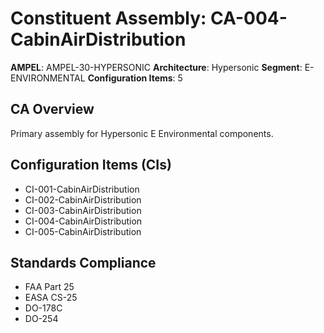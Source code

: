 # Constituent Assembly: CA-004-CabinAirDistribution

**AMPEL**: AMPEL-30-HYPERSONIC
**Architecture**: Hypersonic
**Segment**: E-ENVIRONMENTAL
**Configuration Items**: 5

## CA Overview
Primary assembly for Hypersonic E Environmental components.

## Configuration Items (CIs)
- CI-001-CabinAirDistribution
- CI-002-CabinAirDistribution
- CI-003-CabinAirDistribution
- CI-004-CabinAirDistribution
- CI-005-CabinAirDistribution

## Standards Compliance
- FAA Part 25
- EASA CS-25
- DO-178C
- DO-254
